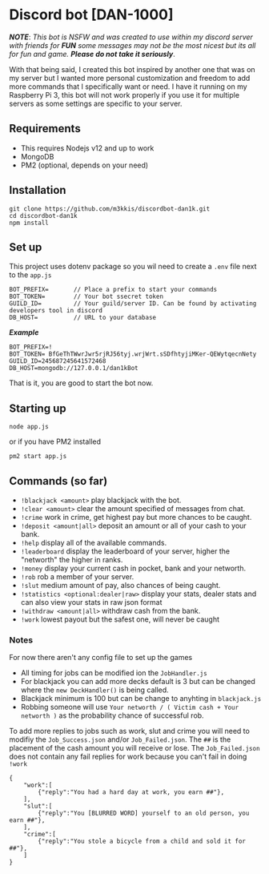 # Discord bot [DAN-1000]
***NOTE***: *This bot is NSFW and was created to use within my discord server with friends for* ***FUN*** *some messages may not be the most nicest but its all for fun and game.* ***Please do not take it seriously***.

With that being said, I created this bot inspired by another one that was on my server but I wanted more personal customization and freedom to add more commands that I specifically want or need. I have it running on my Raspberry Pi 3, this bot will not work properly if you use it for multiple servers as some settings are specific to your server. 

## Requirements
* This requires Nodejs v12 and up to work
* MongoDB
* PM2 (optional, depends on your need)

## Installation
```
git clone https://github.com/m3kkis/discordbot-dan1k.git
cd discordbot-dan1k
npm install
```
## Set up
This project uses dotenv package so you wil need to create a `.env` file next to the `app.js`

```
BOT_PREFIX=       // Place a prefix to start your commands
BOT_TOKEN=        // Your bot ssecret token
GUILD_ID=         // Your guild/server ID. Can be found by activating developers tool in discord
DB_HOST=          // URL to your database
```

***Example***
```
BOT_PREFIX=!
BOT_TOKEN= BfGeThTWwrJwr5rjRJ56tyj.wrjWrt.sSDfhtyjiMKer-QEWytqecnNety
GUILD_ID=245687245641572468
DB_HOST=mongodb://127.0.0.1/dan1kBot
```

That is it, you are good to start the bot now.

## Starting up
```
node app.js
```

or if you have PM2 installed

```
pm2 start app.js
```

## Commands (so far)
* `!blackjack <amount>` play blackjack with the bot.
* `!clear <amount>` clear the amount specified of messages from chat.
* `!crime` work in crime, get highest pay but more chances to be caught.
* `!deposit <amount|all>` deposit an amount or all of your cash to your bank.
* `!help` display all of the available commands.
* `!leaderboard` display the leaderboard of your server, higher the "networth" the higher in ranks.
* `!money` display your current cash in pocket, bank and your networth.
* `!rob` rob a member of your server.
* `!slut` medium amount of pay, also chances of being caught.
* `!statistics <optional:dealer|raw>`  display your stats, dealer stats and can also view your stats in raw json format
* `!withdraw <amount|all>` withdraw cash from the bank.
* `!work` lowest payout but the safest one, will never be caught

### Notes
For now there aren't any config file to set up the games
* All timing for jobs can be modified ion the `JobHandler.js`
* For blackjack you can add more decks default is 3 but can be changed where the `new DeckHandler()` is being called. 
* Blackjack minimum is 100 but can be change to anyhting in `blackjack.js`
* Robbing someone will use `Your networth / ( Victim cash + Your networth )` as the probability chance of successful rob.

To add more replies to jobs such as work, slut and crime you will need to modifiy the `Job_Success.json` and/or `Job_Failed.json`. The `##` is the placement of the cash amount you will receive or lose. The `Job_Failed.json` does not contain any fail replies for work because you can't fail in doing `!work` 

```
{
    "work":[
        {"reply":"You had a hard day at work, you earn ##"},
    ],
    "slut":[
        {"reply":"You [BLURRED WORD] yourself to an old person, you earn ##"},
    ],
    "crime":[
        {"reply":"You stole a bicycle from a child and sold it for ##"},
    ]
}
```